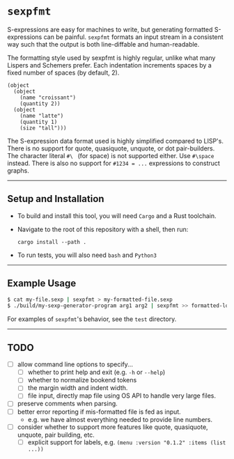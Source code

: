 # `sexpfmt`

S-expressions are easy for machines to write, but generating formatted S-expressions can be painful.
`sexpfmt` formats an input stream in a consistent way such that the output is both line-diffable and human-readable.

The formatting style used by sexpfmt is highly regular, unlike what many Lispers and Schemers prefer. Each indentation 
increments spaces by a fixed number of spaces (by default, 2).

```sexp
(object 
  (object
    (name "croissant")
    (quantity 2))
  (object
    (name "latte")
    (quantity 1)
    (size "tall")))
```

The S-expression data format used is highly simplified compared to LISP's.
There is no support for quote, quasiquote, unquote, or dot pair-builders.
The character literal `#\ ` (for space) is not supported either. Use `#\space` instead.
There is also no support for `#1234 = ...` expressions to construct graphs.

---

## Setup and Installation

- To build and install this tool, you will need `Cargo` and a Rust toolchain.
- Navigate to the root of this repository with a shell, then run:

  ```
  cargo install --path .
  ```
- To run tests, you will also need `bash` and `Python3`

---

## Example Usage

```bash
$ cat my-file.sexp | sexpfmt > my-formatted-file.sexp
$ ./build/my-sexp-generator-program arg1 arg2 | sexpfmt >> formatted-logfile.sexp
```

For examples of `sexpfmt`'s behavior, see the `test` directory.

---

## TODO
- [ ] allow command line options to specify...
  - [ ] whether to print help and exit (e.g. `-h` or `--help`)
  - [ ] whether to normalize bookend tokens
  - [ ] the margin width and indent width.
  - [ ] file input, directly map file using OS API to handle very large files.
- [ ] preserve comments when parsing.
- [ ] better error reporting if mis-formatted file is fed as input.
  - e.g. we have almost everything needed to provide line numbers.
- [ ] consider whether to support more features like quote, quasiquote, unquote, pair building, etc.
  - [ ] explicit support for labels, e.g. `(menu :version "0.1.2" :items (list ...))`
